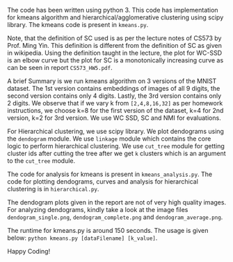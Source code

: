The code has been written using python 3. This code has implementation for kmeans algorithm and hierarchical/agglomerative clustering using scipy library. The kmeans code is present in `kmeans.py`.

Note, that the definition of SC used is as per the lecture notes of CS573 by Prof. Ming Yin. This definition is different from the definition of SC as given in wikipedia. Using the definition taught in the lecture, the plot for WC-SSD is an elbow curve but the plot for SC is a monotonically increasing curve as can be seen in report `CS573_HW5.pdf`.

A brief Summary is we run kmeans algorithm on 3 versions of the MNIST dataset. The 1st version contains embeddings of images of all 9 digits, the second version contains only 4 digits. Lastly, the 3rd version contains only 2 digits. We observe that if we vary k from `[2,4,8,16,32]` as per homework instructions, we choose k=8 for the first version of the dataset, k=4 for 2nd version, k=2 for 3rd version. We use WC SSD, SC and NMI for evaluations.

For Hierarchical clustering, we use scipy library. We plot dendograms using the `dendogram` module. We use `linkage` module which contains the core logic to perform hierarchical clustering. We use `cut_tree` module for getting cluster ids after cutting the tree after we get `k` clusters which is an argument to the `cut_tree` module.

The code for analysis for kmeans is present in `kmeans_analysis.py`.
The code for plotting dendograms, curves and analysis for hierarchical clustering is in `hierarchical.py`.

The dendogram plots given in the report are not of very high quality images. For analyzing dendograms, kindly take a look at the image files `dendogram_single.png`, `dendogram_complete.png` and `dendogram_average.png`.

The runtime for kmeans.py is around 150 seconds. The usage is given below:
`python kmeans.py [dataFilename] [k_value]`.

Happy Coding!